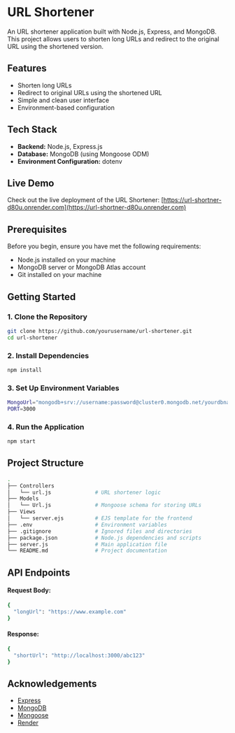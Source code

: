 # URL Shortener

An URL shortener application built with Node.js, Express, and MongoDB. This project allows users to shorten long URLs and redirect to the original URL using the shortened version.

## Features

- Shorten long URLs
- Redirect to original URLs using the shortened URL
- Simple and clean user interface
- Environment-based configuration

## Tech Stack

- **Backend:** Node.js, Express.js
- **Database:** MongoDB (using Mongoose ODM)
- **Environment Configuration:** dotenv

## Live Demo

Check out the live deployment of the URL Shortener: [https://url-shortner-d80u.onrender.com](https://url-shortner-d80u.onrender.com)

## Prerequisites

Before you begin, ensure you have met the following requirements:

- Node.js installed on your machine
- MongoDB server or MongoDB Atlas account
- Git installed on your machine

## Getting Started

### 1. Clone the Repository
```bash
git clone https://github.com/yourusername/url-shortener.git
cd url-shortener
```

### 2. Install Dependencies
```bash
npm install
```

### 3. Set Up Environment Variables
```bash
MongoUrl="mongodb+srv://username:password@cluster0.mongodb.net/yourdbname?retryWrites=true&w=majority"
PORT=3000
```

### 4. Run the Application
```bash
npm start
```

## Project Structure
```bash
.
├── Controllers
│   └── url.js              # URL shortener logic
├── Models
│   └── Url.js              # Mongoose schema for storing URLs
├── Views
│   └── server.ejs          # EJS template for the frontend
├── .env                    # Environment variables
├── .gitignore              # Ignored files and directories
├── package.json            # Node.js dependencies and scripts
├── server.js               # Main application file
└── README.md               # Project documentation
```

## API Endpoints
#### Request Body:
```bash
{
  "longUrl": "https://www.example.com"
}
```

#### Response:
```bash
{
  "shortUrl": "http://localhost:3000/abc123"
}
```


## Acknowledgements
- [Express](https://expressjs.com/)
- [MongoDB](https://www.mongodb.com/)
- [Mongoose](https://mongoosejs.com/)
- [Render](https://render.com/)
